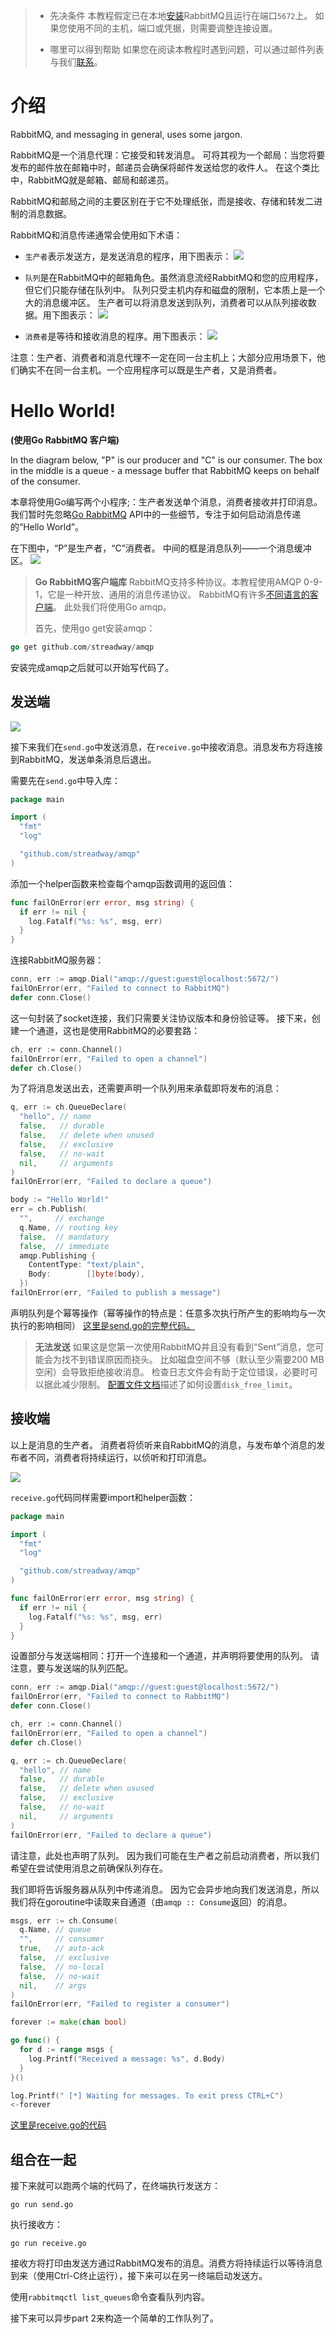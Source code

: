 > - 先决条件
本教程假定已在本地[安装](https://www.rabbitmq.com/download.html)RabbitMQ且运行在端口`5672`上。 如果您使用不同的主机，端口或凭据，则需要调整连接设置。
> 
> - 哪里可以得到帮助
如果您在阅读本教程时遇到问题，可以通过邮件列表与我们[联系](https://groups.google.com/forum/#!forum/rabbitmq-users)。

# 介绍

RabbitMQ, and messaging in general, uses some jargon.

RabbitMQ是一个消息代理：它接受和转发消息。 可将其视为一个邮局：当您将要发布的邮件放在邮箱中时，邮递员会确保将邮件发送给您的收件人。 在这个类比中，RabbitMQ就是邮箱、邮局和邮递员。

RabbitMQ和邮局之间的主要区别在于它不处理纸张，而是接收、存储和转发二进制的消息数据。

RabbitMQ和消息传递通常会使用如下术语：

- `生产者`表示发送方，是发送消息的程序，用下图表示：
![](1HelloWorld/img01.png)

- `队列`是在RabbitMQ中的邮箱角色。虽然消息流经RabbitMQ和您的应用程序，但它们只能存储在队列中。 队列只受主机内存和磁盘的限制，它本质上是一个大的消息缓冲区。 生产者可以将消息发送到队列，消费者可以从队列接收数据。用下图表示：
![](1HelloWorld/img02.png)

- `消费者`是等待和接收消息的程序。用下图表示：
![](1HelloWorld/img03.png)

注意：生产者、消费者和消息代理不一定在同一台主机上；大部分应用场景下，他们确实不在同一台主机。一个应用程序可以既是生产者，又是消费者。

# Hello World!
**(使用Go RabbitMQ 客户端)**

In the diagram below, "P" is our producer and "C" is our consumer. The box in the middle is a queue - a message buffer that RabbitMQ keeps on behalf of the consumer.

本章将使用Go编写两个小程序;：生产者发送单个消息，消费者接收并打印消息。 我们暂时先忽略[Go RabbitMQ](http://godoc.org/github.com/streadway/amqp) API中的一些细节，专注于如何启动消息传递的“Hello World”。

在下图中，“P”是生产者，“C”消费者。 中间的框是消息队列——一个消息缓冲区。
![](1HelloWorld/img04.png)

> **Go RabbitMQ客户端库**
RabbitMQ支持多种协议。本教程使用AMQP 0-9-1，它是一种开放、通用的消息传递协议。 RabbitMQ有许多[不同语言的客户端](http://rabbitmq.com/devtools.html)。 此处我们将使用Go amqp。
> 
> 首先，使用go get安装amqp：
  ``` go
  go get github.com/streadway/amqp
  ```

安装完成amqp之后就可以开始写代码了。

## 发送端
![](1HelloWorld/img05.png)

接下来我们在`send.go`中发送消息，在`receive.go`中接收消息。消息发布方将连接到RabbitMQ，发送单条消息后退出。

需要先在`send.go`中导入库：
``` go
package main

import (
  "fmt"
  "log"

  "github.com/streadway/amqp"
)
```
添加一个helper函数来检查每个amqp函数调用的返回值：
``` go
func failOnError(err error, msg string) {
  if err != nil {
    log.Fatalf("%s: %s", msg, err)
  }
}
```
连接RabbitMQ服务器：
``` go
conn, err := amqp.Dial("amqp://guest:guest@localhost:5672/")
failOnError(err, "Failed to connect to RabbitMQ")
defer conn.Close()
```

这一句封装了socket连接，我们只需要关注协议版本和身份验证等。 接下来，创建一个通道，这也是使用RabbitMQ的必要套路：
``` go
ch, err := conn.Channel()
failOnError(err, "Failed to open a channel")
defer ch.Close()
```

为了将消息发送出去，还需要声明一个队列用来承载即将发布的消息：
``` go
q, err := ch.QueueDeclare(
  "hello", // name
  false,   // durable
  false,   // delete when unused
  false,   // exclusive
  false,   // no-wait
  nil,     // arguments
)
failOnError(err, "Failed to declare a queue")

body := "Hello World!"
err = ch.Publish(
  "",     // exchange
  q.Name, // routing key
  false,  // mandatory
  false,  // immediate
  amqp.Publishing {
    ContentType: "text/plain",
    Body:        []byte(body),
  })
failOnError(err, "Failed to publish a message")
```
声明队列是个幂等操作（幂等操作的特点是：任意多次执行所产生的影响均与一次执行的影响相同）
[这里是send.go的完整代码。](https://github.com/rabbitmq/rabbitmq-tutorials/blob/master/go/send.go)

> **无法发送**
如果这是您第一次使用RabbitMQ并且没有看到“Sent”消息，您可能会为找不到错误原因而挠头。 比如磁盘空间不够（默认至少需要200 MB空闲）会导致拒绝接收消息。 检查日志文件会有助于定位错误，必要时可以据此减少限制。 [配置文件文档](http://www.rabbitmq.com/configure.html#config-items)描述了如何设置`disk_free_limit`。

## 接收端

以上是消息的生产者。 消费者将侦听来自RabbitMQ的消息，与发布单个消息的发布者不同，消费者将持续运行，以侦听和打印消息。

![](1HelloWorld/img06.png)

`receive.go`代码同样需要import和helper函数：
``` go
package main

import (
  "fmt"
  "log"

  "github.com/streadway/amqp"
)

func failOnError(err error, msg string) {
  if err != nil {
    log.Fatalf("%s: %s", msg, err)
  }
}
```
设置部分与发送端相同：打开一个连接和一个通道，并声明将要使用的队列。 请注意，要与发送端的队列匹配。
``` go
conn, err := amqp.Dial("amqp://guest:guest@localhost:5672/")
failOnError(err, "Failed to connect to RabbitMQ")
defer conn.Close()

ch, err := conn.Channel()
failOnError(err, "Failed to open a channel")
defer ch.Close()

q, err := ch.QueueDeclare(
  "hello", // name
  false,   // durable
  false,   // delete when usused
  false,   // exclusive
  false,   // no-wait
  nil,     // arguments
)
failOnError(err, "Failed to declare a queue")
```

请注意，此处也声明了队列。 因为我们可能在生产者之前启动消费者，所以我们希望在尝试使用消息之前确保队列存在。

我们即将告诉服务器从队列中传递消息。 因为它会异步地向我们发送消息，所以我们将在goroutine中读取来自通道（由`amqp :: Consume`返回）的消息。

``` go
msgs, err := ch.Consume(
  q.Name, // queue
  "",     // consumer
  true,   // auto-ack
  false,  // exclusive
  false,  // no-local
  false,  // no-wait
  nil,    // args
)
failOnError(err, "Failed to register a consumer")

forever := make(chan bool)

go func() {
  for d := range msgs {
    log.Printf("Received a message: %s", d.Body)
  }
}()

log.Printf(" [*] Waiting for messages. To exit press CTRL+C")
<-forever
```
[这里是receive.go的代码](https://github.com/rabbitmq/rabbitmq-tutorials/blob/master/go/receive.go)

## 组合在一起
接下来就可以跑两个端的代码了，在终端执行发送方：
``` shell
go run send.go
```
执行接收方：
``` shell
go run receive.go
```

接收方将打印由发送方通过RabbitMQ发布的消息。消费方将持续运行以等待消息到来（使用Ctrl-C终止运行），接下来可以在另一终端启动发送方。

使用`rabbitmqctl list_queues`命令查看队列内容。

接下来可以异步part 2来构造一个简单的工作队列了。